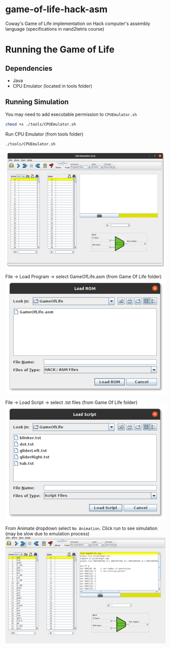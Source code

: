 # game-of-life-hack-asm
Coway's Game of Life implementation on Hack computer's assembly language (specifications in nand2tetris course)

# Running the Game of Life
## Dependencies
* Java
* CPU Emulator (located in tools folder)

## Running Simulation
You may need to add executable permission to `CPUEmulator.sh`
```bash
chmod +x ./tools/CPUEmulator.sh
```

Run CPU Emulator (from tools folder)
```bash
./tools/CPUEmulator.sh
```

![CPU Emulator](images/CPU_Emulator.png)

File -> Load Program -> select GameOfLife.asm (from Game Of Life folder)
![Select GameOfLife.asm](images/Select_Program.png)

File -> Load Script -> select .tst files (from Game Of Life folder)
![Select Script](images/Select_Script.png)

From Animate dropdown select `No Animation`. Click run to see simulation (may be slow due to emulation process)
![Run Script](images/Run_Script.png)